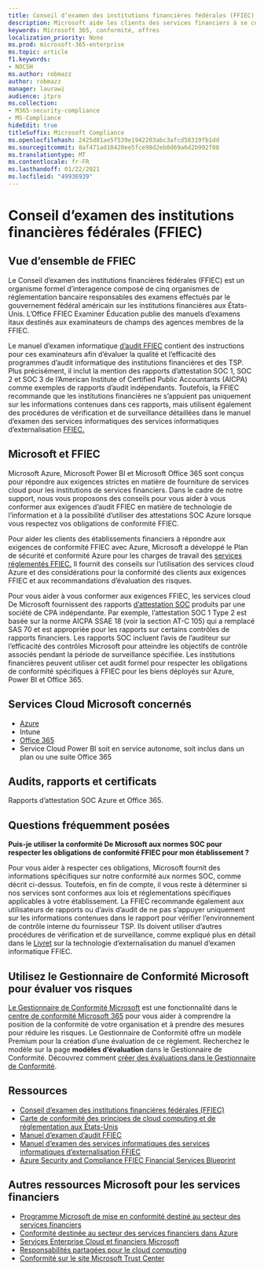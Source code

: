 ```yaml
---
title: Conseil d’examen des institutions financières fédérales (FFIEC)
description: Microsoft aide les clients des services financiers à se conformer aux exigences d’audit du Conseil d’examen des institutions financières fédérales (FFIEC).
keywords: Microsoft 365, conformité, offres
localization_priority: None
ms.prod: microsoft-365-enterprise
ms.topic: article
f1.keywords:
- NOCSH
ms.author: robmazz
author: robmazz
manager: laurawi
audience: itpro
ms.collection:
- M365-security-compliance
- MS-Compliance
hideEdit: true
titleSuffix: Microsoft Compliance
ms.openlocfilehash: 2425d81ae5f539e1942203abc3afcd58319fb1dd
ms.sourcegitcommit: 8af471ad10420ee5fce98d2eb0d69a6d2b992f08
ms.translationtype: MT
ms.contentlocale: fr-FR
ms.lasthandoff: 01/22/2021
ms.locfileid: "49936939"
---
```

# <a name="federal-financial-institutions-examination-council-ffiec"></a>Conseil d’examen des institutions financières fédérales (FFIEC)

## <a name="ffiec-overview"></a>Vue d’ensemble de FFIEC

Le Conseil d’examen des institutions financières fédérales (FFIEC) est un organisme formel d’interagence composé de cinq organismes de réglementation bancaire responsables des examens effectués par le gouvernement fédéral américain sur les institutions financières aux États-Unis. L’Office FFIEC Examiner Éducation publie des manuels d’examens itaux destinés aux examinateurs de champs des agences membres de la FFIEC.

Le manuel d’examen informatique [d’audit FFIEC](https://ithandbook.ffiec.gov/it-booklets/audit.aspx) contient des instructions pour ces examinateurs afin d’évaluer la qualité et l’efficacité des programmes d’audit informatique des institutions financières et des TSP. Plus précisément, il inclut la mention des rapports d’attestation SOC 1, SOC 2 et SOC 3 de l’American Institute of Certified Public Accountants (AICPA) comme exemples de rapports d’audit indépendants. Toutefois, la FFIEC recommande que les institutions financières ne s’appuient pas uniquement sur les informations contenues dans ces rapports, mais utilisent également des procédures de vérification et de surveillance détaillées dans le manuel d’examen des services informatiques des services informatiques d’externalisation [FFIEC.](https://ithandbook.ffiec.gov/it-booklets/outsourcing-technology-services.aspx)

## <a name="microsoft-and-ffiec"></a>Microsoft et FFIEC

Microsoft Azure, Microsoft Power BI et Microsoft Office 365 sont conçus pour répondre aux exigences strictes en matière de fourniture de services cloud pour les institutions de services financiers. Dans le cadre de notre support, nous vous proposons des conseils pour vous aider à vous conformer aux exigences d’audit FFIEC en matière de technologie de l’information et à la possibilité d’utiliser des attestations SOC Azure lorsque vous respectez vos obligations de conformité FFIEC.

Pour aider les clients des établissements financiers à répondre aux exigences de conformité FFIEC avec Azure, Microsoft a développé le Plan de sécurité et conformité Azure pour les charges de travail des [services réglementés FFIEC.](https://servicetrust.microsoft.com/ViewPage/FFIECBlueprint) Il fournit des conseils sur l’utilisation des services cloud Azure et des considérations pour la conformité des clients aux exigences FFIEC et aux recommandations d’évaluation des risques.

Pour vous aider à vous conformer aux exigences FFIEC, les services cloud De Microsoft fournissent des rapports [d’attestation SOC](offering-SOC.md) produits par une société de CPA indépendante. Par exemple, l’attestation SOC 1 Type 2 est basée sur la norme AICPA SSAE 18 (voir la section AT-C 105) qui a remplacé SAS 70 et est appropriée pour les rapports sur certains contrôles de rapports financiers. Les rapports SOC incluent l’avis de l’auditeur sur l’efficacité des contrôles Microsoft pour atteindre les objectifs de contrôle associés pendant la période de surveillance spécifiée. Les institutions financières peuvent utiliser cet audit formel pour respecter les obligations de conformité spécifiques à FFIEC pour les biens déployés sur Azure, Power BI et Office 365.

## <a name="microsoft-in-scope-cloud-services"></a>Services Cloud Microsoft concernés

- [Azure](https://aka.ms/AzureCompliance)
- Intune
- [Office 365](https://go.microsoft.com/fwlink/p/?LinkID=2077751)
- Service Cloud Power BI soit en service autonome, soit inclus dans un plan ou une suite Office 365

## <a name="audits-reports-and-certificates"></a>Audits, rapports et certificats

Rapports d’attestation SOC Azure et Office 365.

## <a name="frequently-asked-questions"></a>Questions fréquemment posées

**Puis-je utiliser la conformité De Microsoft aux normes SOC pour respecter les obligations de conformité FFIEC pour mon établissement ?**

Pour vous aider à respecter ces obligations, Microsoft fournit des informations spécifiques sur notre conformité aux normes SOC, comme décrit ci-dessus. Toutefois, en fin de compte, il vous reste à déterminer si nos services sont conformes aux lois et réglementations spécifiques applicables à votre établissement. La FFIEC recommande également aux utilisateurs de rapports ou d’avis d’audit de ne pas s’appuyer uniquement sur les informations contenues dans le rapport pour vérifier l’environnement de contrôle interne du fournisseur TSP. Ils doivent utiliser d’autres procédures de vérification et de surveillance, comme expliqué plus en détail dans le [Livret](https://ithandbook.ffiec.gov/it-booklets/outsourcing-technology-services.aspx) sur la technologie d’externalisation du manuel d’examen informatique FFIEC.

## <a name="use-microsoft-compliance-manager-to-assess-your-risk"></a>Utilisez le Gestionnaire de Conformité Microsoft pour évaluer vos risques

[Le Gestionnaire de Conformité Microsoft](https://docs.microsoft.com/microsoft-365/compliance/compliance-manager) est une fonctionnalité dans le [centre de conformité Microsoft 365](https://docs.microsoft.com/microsoft-365/compliance/microsoft-365-compliance-center) pour vous aider à comprendre la position de la conformité de votre organisation et à prendre des mesures pour réduire les risques. Le Gestionnaire de Conformité offre un modèle Premium pour la création d’une évaluation de ce règlement. Recherchez le modèle sur la page **modèles d’évaluation** dans le Gestionnaire de Conformité. Découvrez comment [créer des évaluations dans le Gestionnaire de Conformité](https://docs.microsoft.com/microsoft-365/compliance/compliance-manager-assessments).

## <a name="resources"></a>Ressources

- [Conseil d’examen des institutions financières fédérales (FFIEC)](https://www.ffiec.gov/)
- [Carte de conformité des principes de cloud computing et de réglementation aux États-Unis](https://servicetrust.microsoft.com/ViewPage/TrustDocuments?command=Download&downloadType=Document&downloadId=5b483567-00b0-4d86-96ae-ee887dadb61c&docTab=6d000410-c9e9-11e7-9a91-892aae8839ad_Compliance_Guides)
- [Manuel d’examen d’audit FFIEC](https://ithandbook.ffiec.gov/it-booklets/audit.aspx)
- [Manuel d’examen des services informatiques des services informatiques d’externalisation FFIEC](https://ithandbook.ffiec.gov/it-booklets/outsourcing-technology-services.aspx)
- [Azure Security and Compliance FFIEC Financial Services Blueprint](https://servicetrust.microsoft.com/ViewPage/FFIECBlueprint)

## <a name="other-microsoft-resources-for-financial-services"></a>Autres ressources Microsoft pour les services financiers

- [Programme Microsoft de mise en conformité destiné au secteur des services financiers](https://www.microsoft.com/download/details.aspx?id=55332)
- [Conformité destinée au secteur des services financiers dans Azure](https://azure.microsoft.com/resources/videos/azurecon-2015-financial-services-compliance-in-azure/)
- [Services Enterprise Cloud et financiers Microsoft](https://servicetrust.microsoft.com/viewpage/financialservicesoverview)
- [Responsabilités partagées pour le cloud computing](https://aka.ms/sharedresponsibility)
- [Conformité sur le site Microsoft Trust Center](https://www.microsoft.com/trust-center/compliance/compliance-overview)
